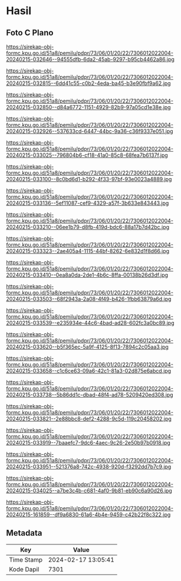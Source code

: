# Hasil

## Foto C Plano

https://sirekap-obj-formc.kpu.go.id/51a8/pemilu/pdpr/73/06/01/20/22/7306012022004-20240215-032646--94555dfb-6da2-45ab-9297-b95cb4462a86.jpg

https://sirekap-obj-formc.kpu.go.id/51a8/pemilu/pdpr/73/06/01/20/22/7306012022004-20240215-032815--6dd41c55-c0b2-4eda-ba45-b3e90fbf9a62.jpg

https://sirekap-obj-formc.kpu.go.id/51a8/pemilu/pdpr/73/06/01/20/22/7306012022004-20240215-032850--d84a6772-1151-4929-82b9-97a05cd1e38e.jpg

https://sirekap-obj-formc.kpu.go.id/51a8/pemilu/pdpr/73/06/01/20/22/7306012022004-20240215-032926--537633cd-6447-44bc-9a36-c36f9337e051.jpg

https://sirekap-obj-formc.kpu.go.id/51a8/pemilu/pdpr/73/06/01/20/22/7306012022004-20240215-033025--796804b6-cf18-41a0-85c8-68fea7b6137f.jpg

https://sirekap-obj-formc.kpu.go.id/51a8/pemilu/pdpr/73/06/01/20/22/7306012022004-20240215-033100--8c0bd6d1-b292-4f33-97bf-93e0023a4889.jpg

https://sirekap-obj-formc.kpu.go.id/51a8/pemilu/pdpr/73/06/01/20/22/7306012022004-20240215-033136--5ef11087-cef9-4329-a57f-3b633e843443.jpg

https://sirekap-obj-formc.kpu.go.id/51a8/pemilu/pdpr/73/06/01/20/22/7306012022004-20240215-033210--06ee1b79-d8fb-419d-bdc6-88a17b7d42bc.jpg

https://sirekap-obj-formc.kpu.go.id/51a8/pemilu/pdpr/73/06/01/20/22/7306012022004-20240215-033323--2ae405a4-1115-44bf-8262-6e832d1f8d66.jpg

https://sirekap-obj-formc.kpu.go.id/51a8/pemilu/pdpr/73/06/01/20/22/7306012022004-20240215-033410--0ea8a0da-2de1-4b6c-8ffa-00138b26d3df.jpg

https://sirekap-obj-formc.kpu.go.id/51a8/pemilu/pdpr/73/06/01/20/22/7306012022004-20240215-033503--68f2943a-2a08-4f49-b426-1fbb63879a6d.jpg

https://sirekap-obj-formc.kpu.go.id/51a8/pemilu/pdpr/73/06/01/20/22/7306012022004-20240215-033539--e235934e-44c6-4bad-ad28-602fc3a0bc89.jpg

https://sirekap-obj-formc.kpu.go.id/51a8/pemilu/pdpr/73/06/01/20/22/7306012022004-20240215-033620--b5f365ec-5a9f-4125-8f13-7894c2c05aa3.jpg

https://sirekap-obj-formc.kpu.go.id/51a8/pemilu/pdpr/73/06/01/20/22/7306012022004-20240215-033658--c1c6ce63-09a6-42c1-81a3-02d875e6abcd.jpg

https://sirekap-obj-formc.kpu.go.id/51a8/pemilu/pdpr/73/06/01/20/22/7306012022004-20240215-033738--5b86dd1c-dbad-48f4-ad78-5209420ed308.jpg

https://sirekap-obj-formc.kpu.go.id/51a8/pemilu/pdpr/73/06/01/20/22/7306012022004-20240215-033821--2e88bbc8-def2-4288-9c5d-119c20458202.jpg

https://sirekap-obj-formc.kpu.go.id/51a8/pemilu/pdpr/73/06/01/20/22/7306012022004-20240215-033919--7baaefc7-9dc6-4aec-9c26-2e50b97b0918.jpg

https://sirekap-obj-formc.kpu.go.id/51a8/pemilu/pdpr/73/06/01/20/22/7306012022004-20240215-033951--521376a8-742c-4938-920d-f3292dd7b7c9.jpg

https://sirekap-obj-formc.kpu.go.id/51a8/pemilu/pdpr/73/06/01/20/22/7306012022004-20240215-034025--a7be3c4b-c681-4af0-9b81-eb90c6a90d26.jpg

https://sirekap-obj-formc.kpu.go.id/51a8/pemilu/pdpr/73/06/01/20/22/7306012022004-20240215-161859--df9a6830-61a6-4b4e-9459-c42b22f8c322.jpg


## Metadata

| Key        | Value               |
| ---------- | ------------------- |
| Time Stamp | 2024-02-17 13:05:41 |
| Kode Dapil | 7301                |




